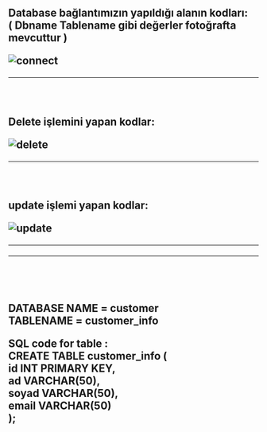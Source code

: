 <h2>Database bağlantımızın yapıldığı alanın kodları: <br/>
 ( Dbname Tablename gibi değerler fotoğrafta mevcuttur )  <br/>

![connect](https://github.com/dikiciemre/panel_screen_w_html_php/assets/103147965/1020db45-18bf-4768-8cd9-c9a0204b365c)
 <br/>
<hr/>
 <br/>
<h2>Delete işlemini yapan kodlar:

![delete](https://github.com/dikiciemre/panel_screen_w_html_php/assets/103147965/815204bc-4691-4fca-936b-4e754cec447a)
 <br/>
<hr/>
 <br/>
<h2>update işlemi yapan kodlar:
 <br/>
 
![update](https://github.com/dikiciemre/panel_screen_w_html_php/assets/103147965/e65d5e88-e799-4845-ae78-e33b3545e92c)


<hr/>
<hr/>
 <br/>
 <br/>


DATABASE NAME = customer <br/>
TABLENAME = customer_info <br/>

SQL code for table : <br/>
CREATE TABLE customer_info ( <br/>
   id INT PRIMARY KEY, <br/>
  ad VARCHAR(50), <br/>
  soyad VARCHAR(50), <br/>
 email VARCHAR(50) <br/>
);

